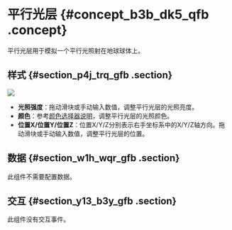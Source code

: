 # 平行光层 {#concept_b3b_dk5_qfb .concept}

平行光层用于模拟一个平行光照射在地球球体上。

## 样式 {#section_p4j_trq_gfb .section}

![](http://static-aliyun-doc.oss-cn-hangzhou.aliyuncs.com/assets/img/41486/154174456921460_zh-CN.png)

-   **光照强度**：拖动滑块或手动输入数值，调整平行光层的光照亮度。
-   **颜色**：参考[颜色选择器说明](cn.zh-CN/用户指南/管理组件/设置组件样式/配置项说明.md#section_kdw_vj4_t2b)，调整平行光层的光照颜色。
-   **位置X/位置Y/位置Z**：位置X/Y/Z分别表示右手坐标系中的X/Y/Z轴方向。拖动滑块或手动输入数值，调整平行光层的位置。

## 数据 {#section_w1h_wqr_gfb .section}

此组件不需要配置数据。

## 交互 {#section_y13_b3y_gfb .section}

此组件没有交互事件。

